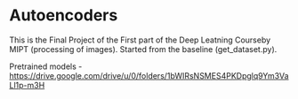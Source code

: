 # Autoencoders

This is the Final Project of the First part of the Deep Leatning Courseby MIPT (processing of images). 
Started from the baseline (get_dataset.py).

Pretrained models - https://drive.google.com/drive/u/0/folders/1bWIRsNSMES4PKDpglq9Ym3VaLl1p-m3H
